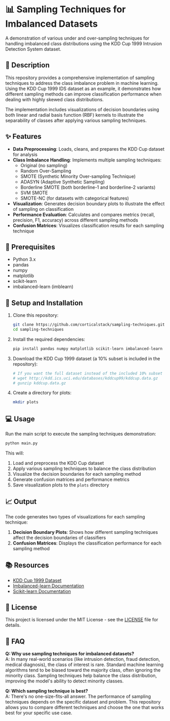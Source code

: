 # 📊 Sampling Techniques for Imbalanced Datasets

A demonstration of various under and over-sampling techniques for handling imbalanced class distributions using the KDD Cup 1999 Intrusion Detection System dataset.

## 📝 Description

This repository provides a comprehensive implementation of sampling techniques to address the class imbalance problem in machine learning. Using the KDD Cup 1999 IDS dataset as an example, it demonstrates how different sampling methods can improve classification performance when dealing with highly skewed class distributions.

The implementation includes visualizations of decision boundaries using both linear and radial basis function (RBF) kernels to illustrate the separability of classes after applying various sampling techniques.

## ✨ Features

- **Data Preprocessing**: Loads, cleans, and prepares the KDD Cup dataset for analysis
- **Class Imbalance Handling**: Implements multiple sampling techniques:
  - Original (no sampling)
  - Random Over-Sampling
  - SMOTE (Synthetic Minority Over-sampling Technique)
  - ADASYN (Adaptive Synthetic Sampling)
  - Borderline SMOTE (both borderline-1 and borderline-2 variants)
  - SVM SMOTE
  - SMOTE-NC (for datasets with categorical features)
- **Visualization**: Generates decision boundary plots to illustrate the effect of sampling on classification
- **Performance Evaluation**: Calculates and compares metrics (recall, precision, F1, accuracy) across different sampling methods
- **Confusion Matrices**: Visualizes classification results for each sampling technique

## 🔧 Prerequisites

- Python 3.x
- pandas
- numpy
- matplotlib
- scikit-learn
- imbalanced-learn (imblearn)

## 🚀 Setup and Installation

1. Clone this repository:
   ```bash
   git clone https://github.com/corticalstack/sampling-techniques.git
   cd sampling-techniques
   ```

2. Install the required dependencies:
   ```bash
   pip install pandas numpy matplotlib scikit-learn imbalanced-learn
   ```

3. Download the KDD Cup 1999 dataset (a 10% subset is included in the repository):
   ```bash
   # If you want the full dataset instead of the included 10% subset
   # wget http://kdd.ics.uci.edu/databases/kddcup99/kddcup.data.gz
   # gunzip kddcup.data.gz
   ```

4. Create a directory for plots:
   ```bash
   mkdir plots
   ```

## 💻 Usage

Run the main script to execute the sampling techniques demonstration:

```bash
python main.py
```

This will:
1. Load and preprocess the KDD Cup dataset
2. Apply various sampling techniques to balance the class distribution
3. Visualize the decision boundaries for each sampling method
4. Generate confusion matrices and performance metrics
5. Save visualization plots to the `plots` directory

## 📈 Output

The code generates two types of visualizations for each sampling technique:

1. **Decision Boundary Plots**: Shows how different sampling techniques affect the decision boundaries of classifiers
2. **Confusion Matrices**: Displays the classification performance for each sampling method

## 📚 Resources

- [KDD Cup 1999 Dataset](http://kdd.ics.uci.edu/databases/kddcup99/kddcup99.html)
- [Imbalanced-learn Documentation](https://imbalanced-learn.org/)
- [Scikit-learn Documentation](https://scikit-learn.org/)

## 📄 License

This project is licensed under the MIT License - see the [LICENSE](LICENSE) file for details.

## 🤔 FAQ

**Q: Why use sampling techniques for imbalanced datasets?**  
A: In many real-world scenarios (like intrusion detection, fraud detection, medical diagnosis), the class of interest is rare. Standard machine learning algorithms tend to be biased toward the majority class, often ignoring the minority class. Sampling techniques help balance the class distribution, improving the model's ability to detect minority classes.

**Q: Which sampling technique is best?**  
A: There's no one-size-fits-all answer. The performance of sampling techniques depends on the specific dataset and problem. This repository allows you to compare different techniques and choose the one that works best for your specific use case.
